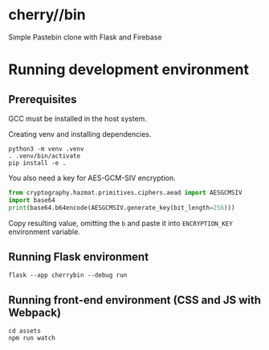 # cherry//bin

Simple Pastebin clone with Flask and Firebase

# Running development environment

## Prerequisites

GCC must be installed in the host system.

Creating venv and installing dependencies.

```
python3 -m venv .venv
. .venv/bin/activate
pip install -e .
```

You also need a key for AES-GCM-SIV encryption.

```python
from cryptography.hazmat.primitives.ciphers.aead import AESGCMSIV
import base64
print(base64.b64encode(AESGCMSIV.generate_key(bit_length=256)))
```

Copy resulting value, omitting the `b` and paste it into `ENCRYPTION_KEY` environment variable.

## Running Flask environment

```
flask --app cherrybin --debug run
```

## Running front-end environment (CSS and JS with Webpack)

```
cd assets
npm run watch
```
